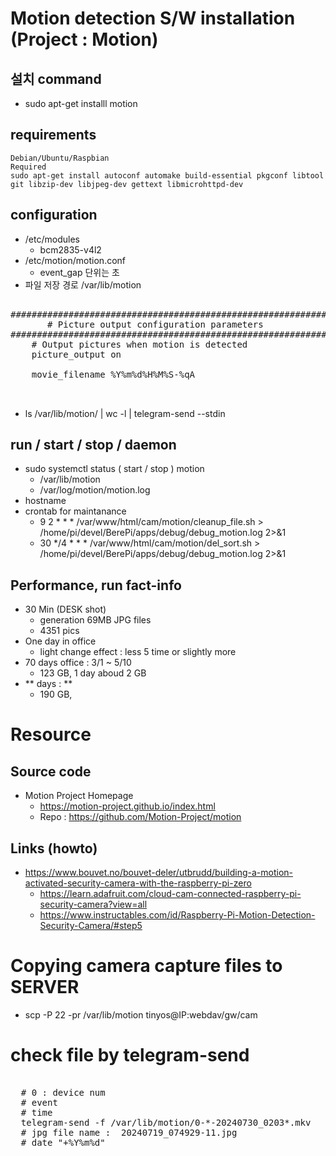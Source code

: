 # Motion detection S/W installation (Project : Motion)

## 설치 command 
- sudo apt-get installl motion

## requirements
```
Debian/Ubuntu/Raspbian
Required
sudo apt-get install autoconf automake build-essential pkgconf libtool git libzip-dev libjpeg-dev gettext libmicrohttpd-dev
```
## configuration 
- /etc/modules
  - bcm2835-v4l2
- /etc/motion/motion.conf
  - event_gap 단위는 초
- 파일 저장 경로 /var/lib/motion
   
 <pre>   
############################################################
       # Picture output configuration parameters
############################################################
    # Output pictures when motion is detected         
    picture_output on    

    movie_filename %Y%m%d%H%M%S-%qA
       
 </pre> 

- ls /var/lib/motion/ | wc -l | telegram-send --stdin 

## run / start / stop / daemon
- sudo systemctl status ( start / stop ) motion
  - /var/lib/motion
  - /var/log/motion/motion.log 
- hostname
- crontab for maintanance
  - 9 2 * * * /var/www/html/cam/motion/cleanup_file.sh > /home/pi/devel/BerePi/apps/debug/debug_motion.log 2>&1
  - 30 */4 * * * /var/www/html/cam/motion/del_sort.sh > /home/pi/devel/BerePi/apps/debug/debug_motion.log 2>&1

## Performance, run fact-info
- 30 Min (DESK shot)
  - generation 69MB JPG files
  - 4351 pics
- One day in office 
  - light change effect : less 5 time or slightly more
- 70 days office : 3/1 ~ 5/10
  - 123 GB, 1 day aboud 2 GB  
- ** days : **
  - 190 GB, 

# Resource
## Source code
- Motion Project Homepage 
  - https://motion-project.github.io/index.html
  - Repo : https://github.com/Motion-Project/motion

## Links (howto)
- https://www.bouvet.no/bouvet-deler/utbrudd/building-a-motion-activated-security-camera-with-the-raspberry-pi-zero
  - https://learn.adafruit.com/cloud-cam-connected-raspberry-pi-security-camera?view=all
  - https://www.instructables.com/id/Raspberry-Pi-Motion-Detection-Security-Camera/#step5

# Copying camera capture files to SERVER
- scp -P 22 -pr /var/lib/motion tinyos@IP:webdav/gw/cam

# check file by telegram-send
<pre>  
  # 0 : device num
  # event
  # time
  telegram-send -f /var/lib/motion/0-*-20240730_0203*.mkv  
  # jpg file name :  20240719_074929-11.jpg
  # date "+%Y%m%d"
</pre>
